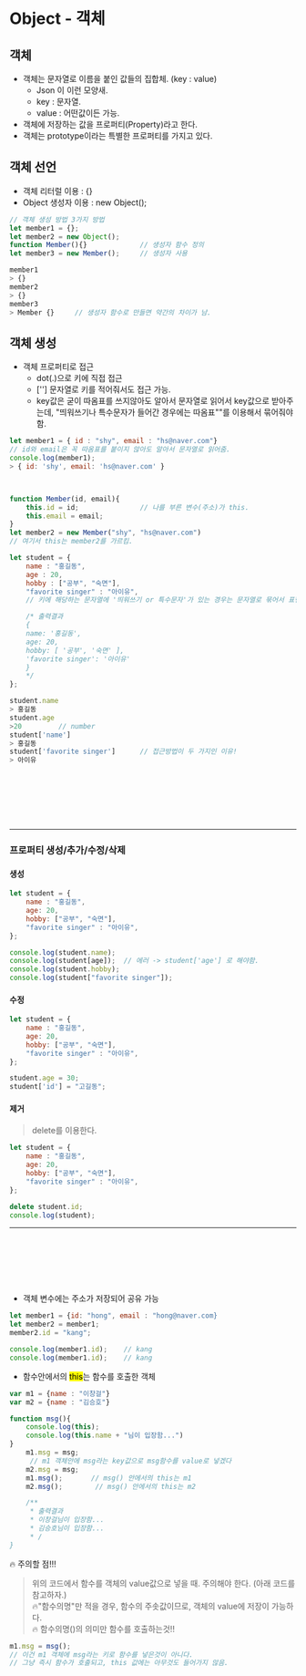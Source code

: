 # Object - 객체



## 객체

* 객체는 문자열로 이름을 붙인 값들의 집합체. (key : value)
    - Json 이 이런 모양새.
    - key : 문자열.
    - value : 어떤값이든 가능.
* 객체에 저장하는 값을 프로퍼티(Property)라고 한다.
* 객체는 prototype이라는 특별한 프로퍼티를 가지고 있다.



## 객체 선언

* 객체 리터럴 이용 : {}
* Object 생성자 이용 : new Object();

```js
// 객체 생성 방법 3가지 방법
let member1 = {};
let member2 = new Object();
function Member(){}             // 생성자 함수 정의
let member3 = new Member();     // 생성자 사용

member1
> {}
member2
> {}
member3
> Member {}     // 생성자 함수로 만들면 약간의 차이가 남.

```

## 객체 생성

* 객체 프로퍼티로 접근
    - dot(.)으로 키에 직접 접근
    - [''] 문자열로 키를 적어줘서도 접근 가능.
    - key값은 굳이 따옴표를 쓰지않아도 알아서 문자열로 읽어서 key값으로 받아주는데, "띄워쓰기나 특수문자가 들어간 경우에는 따옴표""를 이용해서 묶어줘야함.

```js
let member1 = { id : "shy", email : "hs@naver.com"}
// id와 email은 꼭 따옴표를 붙이지 않아도 알아서 문자열로 읽어줌.
console.log(member1);
> { id: 'shy', email: 'hs@naver.com' }



function Member(id, email){
    this.id = id;               // 나를 부른 변수(주소)가 this.
    this.email = email;
}
let member2 = new Member("shy", "hs@naver.com")
// 여기서 this는 member2를 가르킴.
```

```js
let student = {
    name : "홍길동",
    age : 20,
    hobby : ["공부", "숙면"],
    "favorite singer" : "아이유",
    // 키에 해당하는 문자열에 '띄워쓰기 or 특수문자'가 있는 경우는 문자열로 묶어서 표현해줘야 함.

    /* 출력결과
    {
    name: '홍길동',
    age: 20,
    hobby: [ '공부', '숙면' ], 
    'favorite singer': '아이유'
    }
    */
};

student.name
> 홍길동
student.age
>20         // number
student['name']
> 홍길동
student['favorite singer']      // 접근방법이 두 가지인 이유!
> 아이유

```

<br>
<br>
<br>
<br>
<br>

---
### 프로퍼티 생성/추가/수정/삭제

#### 생성

```js
let student = {
    name : "홍길동",
    age: 20,
    hobby: ["공부", "숙면"],
    "favorite singer" : "아이유",
};

console.log(student.name);
console.log(student[age]);  // 에러 -> student['age'] 로 해야함.
console.log(student.hobby);
console.log(student["favorite singer"]);

```

#### 수정

```js
let student = {
    name : "홍길동",
    age: 20,
    hobby: ["공부", "숙면"],
    "favorite singer" : "아이유",
};

student.age = 30;
student['id'] = "고길동";

```

#### 제거

> delete를 이용한다.

```js
let student = {
    name : "홍길동",
    age: 20,
    hobby: ["공부", "숙면"],
    "favorite singer" : "아이유",
};

delete student.id;
console.log(student);


```

---

<br>
<br>
<br>
<br>
<br>


* 객체 변수에는 주소가 저장되어 공유 가능

```js
let member1 = {id: "hong", email : "hong@naver.com}
let member2 = member1;
member2.id = "kang";

console.log(member1.id);    // kang
console.log(member1.id);    // kang
```

* 함수안에서의 <mark>this</mark>는 함수를 호출한 객체

```js
var m1 = {name : "이창걸"}
var m2 = {name : "김승호"}

function msg(){
    console.log(this);
    console.log(this.name + "님이 입장함...")
}
    m1.msg = msg;      
     // m1 객체안에 msg라는 key값으로 msg함수를 value로 넣겠다
    m2.msg = msg;
    m1.msg();       // msg() 안에서의 this는 m1
    m2.msg();        // msg() 안에서의 this는 m2

    /**
     * 출력결과
     * 이창걸님이 입장함...
     * 김승호님이 입장함...
     * /
}
```
🔥 주의할 점!!!
> 위의 코드에서 함수를 객체의 value값으로 넣을 때. 주의해야 한다.
> (아래 코드를 참고하자.) <br>
🔥"함수의명"만 적을 경우, 함수의 주솟값이므로, 객체의 value에 저장이 가능하다. <br>
🔥 함수의명()의 의미만 함수를 호출하는것!!
```js
m1.msg = msg();     
// 이건 m1 객체에 msg라는 키로 함수를 넣은것이 아니다.
// 그냥 즉시 함수가 호출되고, this 값에는 아무것도 들어가지 않음.

```



























